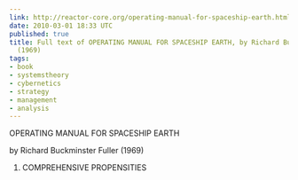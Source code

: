 ```yaml
---
link: http://reactor-core.org/operating-manual-for-spaceship-earth.html#
date: 2010-03-01 18:33 UTC
published: true
title: Full text of OPERATING MANUAL FOR SPACESHIP EARTH, by Richard Buckminster Fuller
  (1969)
tags:
- book
- systemstheory
- cybernetics
- strategy
- management
- analysis
---
```


OPERATING MANUAL FOR SPACESHIP EARTH

by Richard Buckminster Fuller (1969)

1. COMPREHENSIVE PROPENSITIES
